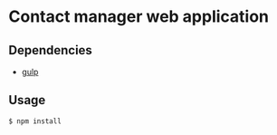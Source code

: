 # Contact manager web application

## Dependencies
* [gulp](https://github.com/gulpjs/gulp/blob/master/docs/getting-started.md)

## Usage
```
$ npm install
```
